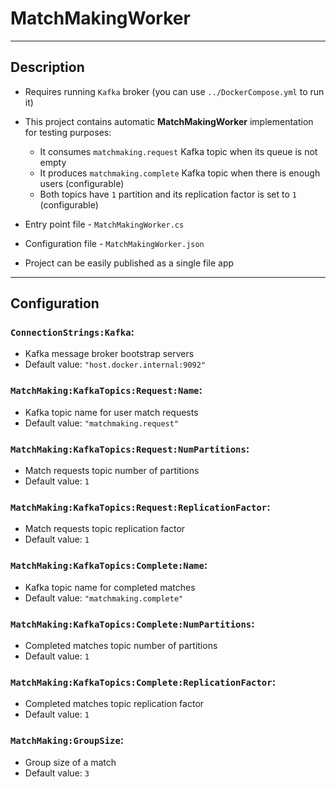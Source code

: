 # MatchMakingWorker

---

## Description

- Requires running `Kafka` broker (you can use `../DockerCompose.yml` to run it)
- This project contains automatic **MatchMakingWorker** implementation for testing purposes:
	- It consumes `matchmaking.request` Kafka topic when its queue is not empty
	- It produces `matchmaking.complete` Kafka topic when there is enough users (configurable)
	- Both topics have `1` partition and its replication factor is set to `1` (configurable)


- Entry point file - `MatchMakingWorker.cs`
- Configuration file - `MatchMakingWorker.json`
- Project can be easily published as a single file app

---

## Configuration

### `ConnectionStrings:Kafka`:

- Kafka message broker bootstrap servers
- Default value: `"host.docker.internal:9092"`

### `MatchMaking:KafkaTopics:Request:Name`:

- Kafka topic name for user match requests
- Default value: `"matchmaking.request"`

### `MatchMaking:KafkaTopics:Request:NumPartitions`:

- Match requests topic number of partitions
- Default value: `1`

### `MatchMaking:KafkaTopics:Request:ReplicationFactor`:

- Match requests topic replication factor
- Default value: `1`

### `MatchMaking:KafkaTopics:Complete:Name`:

- Kafka topic name for completed matches
- Default value: `"matchmaking.complete"`

### `MatchMaking:KafkaTopics:Complete:NumPartitions`:

- Completed matches topic number of partitions
- Default value: `1`

### `MatchMaking:KafkaTopics:Complete:ReplicationFactor`:

- Completed matches topic replication factor
- Default value: `1`

### `MatchMaking:GroupSize`:

- Group size of a match
- Default value: `3`